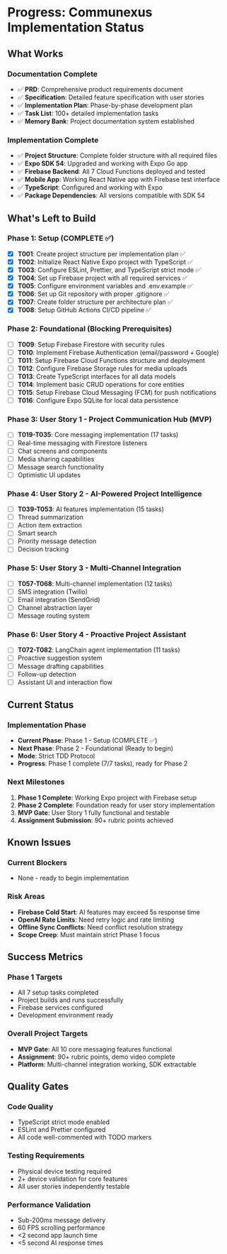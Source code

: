 # Progress: Communexus Implementation Status

## What Works

### Documentation Complete
- ✅ **PRD**: Comprehensive product requirements document
- ✅ **Specification**: Detailed feature specification with user stories
- ✅ **Implementation Plan**: Phase-by-phase development plan
- ✅ **Task List**: 100+ detailed implementation tasks
- ✅ **Memory Bank**: Project documentation system established

### Implementation Complete
- ✅ **Project Structure**: Complete folder structure with all required files
- ✅ **Expo SDK 54**: Upgraded and working with Expo Go app
- ✅ **Firebase Backend**: All 7 Cloud Functions deployed and tested
- ✅ **Mobile App**: Working React Native app with Firebase test interface
- ✅ **TypeScript**: Configured and working with Expo
- ✅ **Package Dependencies**: All versions compatible with SDK 54

## What's Left to Build

### Phase 1: Setup (COMPLETE ✅)
- [x] **T001**: Create project structure per implementation plan ✅
- [x] **T002**: Initialize React Native Expo project with TypeScript ✅
- [x] **T003**: Configure ESLint, Prettier, and TypeScript strict mode ✅
- [x] **T004**: Set up Firebase project with all required services ✅
- [x] **T005**: Configure environment variables and .env.example ✅
- [x] **T006**: Set up Git repository with proper .gitignore ✅
- [x] **T007**: Create folder structure per architecture plan ✅
- [x] **T008**: Setup GitHub Actions CI/CD pipeline ✅

### Phase 2: Foundational (Blocking Prerequisites)
- [ ] **T009**: Setup Firebase Firestore with security rules
- [ ] **T010**: Implement Firebase Authentication (email/password + Google)
- [ ] **T011**: Setup Firebase Cloud Functions structure and deployment
- [ ] **T012**: Configure Firebase Storage rules for media uploads
- [ ] **T013**: Create TypeScript interfaces for all data models
- [ ] **T014**: Implement basic CRUD operations for core entities
- [ ] **T015**: Setup Firebase Cloud Messaging (FCM) for push notifications
- [ ] **T016**: Configure Expo SQLite for local data persistence

### Phase 3: User Story 1 - Project Communication Hub (MVP)
- [ ] **T019-T035**: Core messaging implementation (17 tasks)
- [ ] Real-time messaging with Firestore listeners
- [ ] Chat screens and components
- [ ] Media sharing capabilities
- [ ] Message search functionality
- [ ] Optimistic UI updates

### Phase 4: User Story 2 - AI-Powered Project Intelligence
- [ ] **T039-T053**: AI features implementation (15 tasks)
- [ ] Thread summarization
- [ ] Action item extraction
- [ ] Smart search
- [ ] Priority message detection
- [ ] Decision tracking

### Phase 5: User Story 3 - Multi-Channel Integration
- [ ] **T057-T068**: Multi-channel implementation (12 tasks)
- [ ] SMS integration (Twilio)
- [ ] Email integration (SendGrid)
- [ ] Channel abstraction layer
- [ ] Message routing system

### Phase 6: User Story 4 - Proactive Project Assistant
- [ ] **T072-T082**: LangChain agent implementation (11 tasks)
- [ ] Proactive suggestion system
- [ ] Message drafting capabilities
- [ ] Follow-up detection
- [ ] Assistant UI and interaction flow

## Current Status

### Implementation Phase
- **Current Phase**: Phase 1 - Setup (COMPLETE ✅)
- **Next Phase**: Phase 2 - Foundational (Ready to begin)
- **Mode**: Strict TDD Protocol
- **Progress**: Phase 1 complete (7/7 tasks), ready for Phase 2

### Next Milestones
1. **Phase 1 Complete**: Working Expo project with Firebase setup
2. **Phase 2 Complete**: Foundation ready for user story implementation
3. **MVP Gate**: User Story 1 fully functional and testable
4. **Assignment Submission**: 90+ rubric points achieved

## Known Issues

### Current Blockers
- None - ready to begin implementation

### Risk Areas
- **Firebase Cold Start**: AI features may exceed 5s response time
- **OpenAI Rate Limits**: Need retry logic and rate limiting
- **Offline Sync Conflicts**: Need conflict resolution strategy
- **Scope Creep**: Must maintain strict Phase 1 focus

## Success Metrics

### Phase 1 Targets
- All 7 setup tasks completed
- Project builds and runs successfully
- Firebase services configured
- Development environment ready

### Overall Project Targets
- **MVP Gate**: All 10 core messaging features functional
- **Assignment**: 90+ rubric points, demo video complete
- **Platform**: Multi-channel integration working, SDK extractable

## Quality Gates

### Code Quality
- TypeScript strict mode enabled
- ESLint and Prettier configured
- All code well-commented with TODO markers

### Testing Requirements
- Physical device testing required
- 2+ device validation for core features
- All user stories independently testable

### Performance Validation
- Sub-200ms message delivery
- 60 FPS scrolling performance
- <2 second app launch time
- <5 second AI response times

